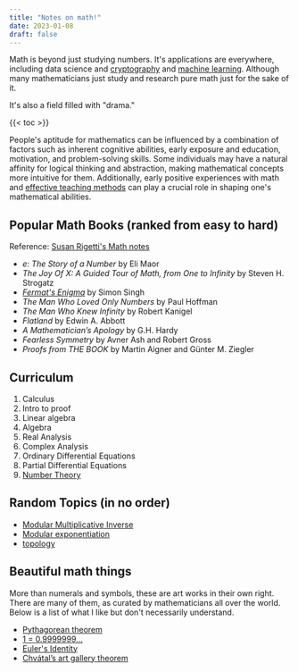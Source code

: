 ```yaml
---
title: "Notes on math!"
date: 2023-01-08
draft: false
---
```


Math is beyond just studying numbers.
It's applications are everywhere,
including data science and [cryptography](/cryptography) and
[machine learning](/ml).
Although many mathematicians just study and research pure math just for
the sake of it.

It's also a field filled with "drama."

{{< toc >}}

People's aptitude for mathematics can be influenced by a combination of
factors such as inherent cognitive abilities, early exposure and
education, motivation, and problem-solving skills. Some individuals may
have a natural affinity for logical thinking and abstraction, making
mathematical concepts more intuitive for them. Additionally, early
positive experiences with math and [effective teaching methods](/pedagogy) can play a
crucial role in shaping one's mathematical abilities.

## Popular Math Books (ranked from easy to hard)

Reference: [Susan Rigetti's Math notes](https://www.susanrigetti.com/math)

- *e: The Story of a Number* by Eli Maor
- *The Joy Of X: A Guided Tour of Math, from One to Infinity* by Steven H. Strogatz
- [*Fermat's Enigma*](/242/#brief-review-of-fermats-enigma) by Simon Singh
- *The Man Who Loved Only Numbers* by Paul Hoffman
- *The Man Who Knew Infinity* by Robert Kanigel
- *Flatland* by Edwin A. Abbott
- *A Mathematician’s Apology* by G.H. Hardy
- *Fearless Symmetry* by Avner Ash and Robert Gross
- *Proofs from THE BOOK* by Martin Aigner and Günter M. Ziegler

## Curriculum

1. Calculus
2. Intro to proof
3. Linear algebra
4. Algebra
5. Real Analysis
6. Complex Analysis
7. Ordinary Differential Equations
8. Partial Differential Equations
9. [Number Theory](/number-theory)

## Random Topics (in no order)

- [Modular Multiplicative Inverse](/modular-multiplicative-inverse)
- [Modular exponentiation](/modular-exponentiation)
- [topology](/topology)

## Beautiful math things

More than numerals and symbols,
these are art works in their own right.
There are many of them,
as curated by mathematicians all over the world.
Below is a list of what I like but don't necessarily understand.

- [Pythagorean theorem](https://en.wikipedia.org/wiki/Pythagorean_theorem)
- [1 = 0.9999999...](https://math.hmc.edu/funfacts/why-does-0-999-1/)
- [Euler's Identity](https://en.wikipedia.org/wiki/Euler%27s_identity)
- [Chvátal’s art gallery theorem](https://www.futilitycloset.com/2019/03/26/crime-control/)

